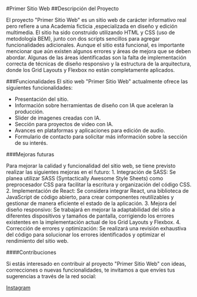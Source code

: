 #Primer Sitio Web
##Descripción del Proyecto
<p>El proyecto "Primer Sitio Web" es un sitio web de carácter informativo real pero refiere a una Academia ficticia ,especializada en diseño y edición multimedia. 
El sitio ha sido construido utilizando HTML y CSS (uso de metodología BEM), junto con dos scripts sencillos para agregar funcionalidades adicionales.
Aunque el sitio está funcional, es importante mencionar que aún existen algunos errores y áreas de mejora que se deben abordar. Algunas de las áreas identificadas son la falta de implementación correcta de técnicas de diseño responsivo y la estructura de la arquitectura, donde los Grid Layouts y Flexbox no están completamente aplicados.</p>

###Funcionalidades
El sitio web "Primer Sitio Web" actualmente ofrece las siguientes funcionalidades:
<ul>
      <li>Presentación del sitio.</li>
      <li>Información sobre herramientas de diseño con IA que aceleran la producción.</li>
      <li>Slider de imagenes creadas con IA.</li>
      <li>Sección para proyectos de video con IA.</li>
      <li>Avances en plataformas y aplicaciones para edición de audio.</li>
      <li>Formulario de contacto para solicitar más información sobre la sección de su interés.</li>
</ul>

###Mejoras futuras

<p>Para mejorar la calidad y funcionalidad del sitio web, se tiene previsto realizar las siguientes mejoras en el futuro:
    1. Integración de SASS: Se planea utilizar SASS (Syntactically Awesome Style Sheets) como preprocesador CSS para facilitar la escritura y organización del código CSS.
    2. Implementación de React: Se considera integrar React, una biblioteca de JavaScript de código abierto, para crear componentes reutilizables y gestionar de manera eficiente el estado de la aplicación.
    3. Mejora del diseño responsivo: Se trabajará en mejorar la adaptabilidad del sitio a diferentes dispositivos y tamaños de pantalla, corrigiendo los errores existentes en la implementación actual de los Grid Layouts y Flexbox.
    4. Corrección de errores y optimización: Se realizará una revisión exhaustiva del código para solucionar los errores identificados y optimizar el rendimiento del sitio web.
</p>

####Contribuciones
<p>Si estás interesado en contribuir al proyecto "Primer Sitio Web" con ideas, correcciones o nuevas funcionalidades, te invitamos a que envíes tus sugerencias a través de la red social: </p>

[Instagram](https://www.instagram.com/crystina_gonzalez/# "Instagram")
